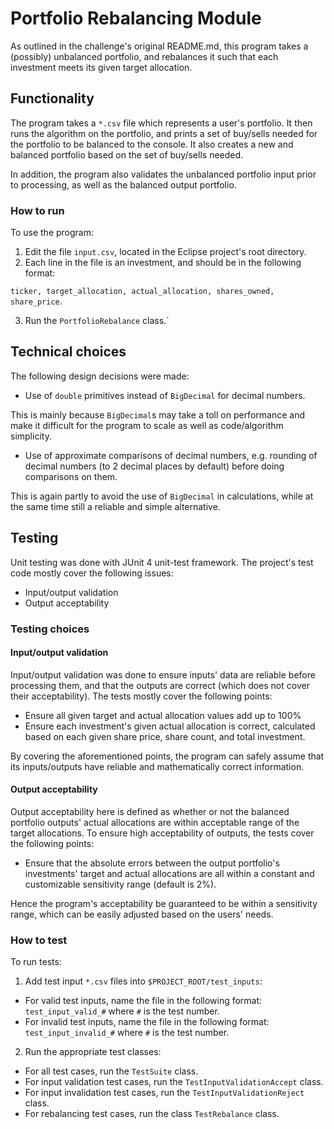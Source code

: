 # Portfolio Rebalancing Module

As outlined in the challenge's original README.md, this program takes a (possibly) unbalanced portfolio, and rebalances it such that each investment meets its given target allocation. 

## Functionality

The program takes a `*.csv` file which represents a user's portfolio. It then runs the algorithm on the portfolio, and prints a set of buy/sells needed for the portfolio to be balanced to the console. It also creates a new and balanced portfolio based on the set of buy/sells needed.

In addition, the program also validates the unbalanced portfolio input prior to processing, as well as the balanced output portfolio.

### How to run

To use the program:

1. Edit the file `input.csv`, located in the Eclipse project's root directory.
2. Each line in the file is an investment, and should be in the following format:

 `ticker, target_allocation, actual_allocation, shares_owned, share_price`.
 
3. Run the `PortfolioRebalance` class.`

## Technical choices

The following design decisions were made:

* Use of `double` primitives instead of `BigDecimal` for decimal numbers.

 This is mainly because `BigDecimal`s may take a toll on performance and make it difficult for the program to scale as well as code/algorithm simplicity.

* Use of approximate comparisons of decimal numbers, e.g. rounding of decimal numbers (to 2 decimal places by default) before doing comparisons on them.

 This is again partly to avoid the use of `BigDecimal` in calculations, while at the same time still a reliable and simple alternative.

## Testing

Unit testing was done with JUnit 4 unit-test framework. The project's test code mostly cover the following issues:

* Input/output validation
* Output acceptability

### Testing choices

#### Input/output validation

Input/output validation was done to ensure inputs' data are reliable before processing them, and that the outputs are correct (which does not cover their acceptability). The tests mostly cover the following points:

* Ensure all given target and actual allocation values add up to 100%
* Ensure each investment's given actual allocation is correct, calculated based on each given share price, share count, and total investment.

By covering the aforementioned points, the program can safely assume that its inputs/outputs have reliable and mathematically correct information.

#### Output acceptability

Output acceptability here is defined as whether or not the balanced portfolio outputs' actual allocations are within acceptable range of the target allocations. To ensure high acceptability of outputs, the tests cover the following points:

* Ensure that the absolute errors between the output portfolio's investments' target and actual allocations are all within a constant and customizable sensitivity range (default is 2%). 

Hence the program's acceptability be guaranteed to be within a sensitivity range, which can be easily adjusted based on the users' needs.

### How to test

To run tests:

1. Add test input `*.csv` files into `$PROJECT_ROOT/test_inputs`:
 * For valid test inputs, name the file in the following format: `test_input_valid_#` where `#` is the test number.
 * For invalid test inputs, name the file in the following format: `test_input_invalid_#` where `#` is the test number.

2. Run the appropriate test classes:
 * For all test cases, run the `TestSuite` class.
 * For input validation test cases, run the `TestInputValidationAccept` class.
 * For input invalidation test cases, run the `TestInputValidationReject` class.
 * For rebalancing test cases, run the class `TestRebalance` class.
